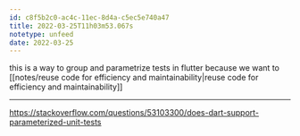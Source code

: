 ```yaml
---
id: c8f5b2c0-ac4c-11ec-8d4a-c5ec5e740a47
title: 2022-03-25T11h03m53.067s
notetype: unfeed
date: 2022-03-25
---
```

this is a way to group and parametrize tests in flutter because we want to [[notes/reuse code for efficiency and maintainability|reuse code for efficiency and maintainability]]

---

https://stackoverflow.com/questions/53103300/does-dart-support-parameterized-unit-tests